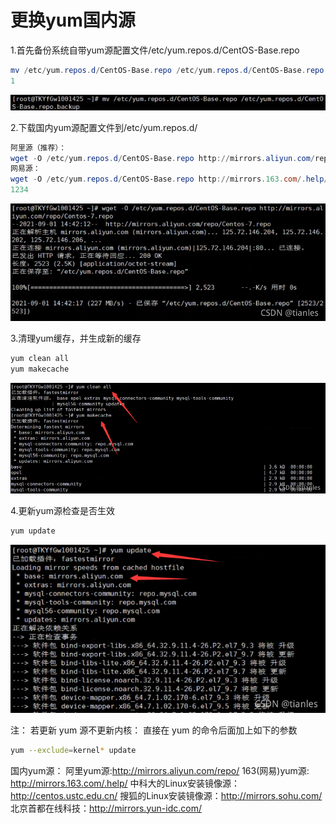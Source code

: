 # 更换yum国内源

1.首先备份系统自带yum源配置文件/etc/yum.repos.d/CentOS-Base.repo

```powershell
mv /etc/yum.repos.d/CentOS-Base.repo /etc/yum.repos.d/CentOS-Base.repo.backup
1
```

![在这里插入图片描述](assets\5e60f93aa394367a8ffa0e200931ae4c.png)

2.下载国内yum源配置文件到/etc/yum.repos.d/

```powershell
阿里源（推荐）：
wget -O /etc/yum.repos.d/CentOS-Base.repo http://mirrors.aliyun.com/repo/Centos-7.repo
网易源：
wget -O /etc/yum.repos.d/CentOS-Base.repo http://mirrors.163.com/.help/CentOS7-Base-163.repo
1234
```

![在这里插入图片描述](assets\dd8877c8a55ad104f5a83b42b782c1c8.png)

3.清理yum缓存，并生成新的缓存

```bash
yum clean all
yum makecache
```

![在这里插入图片描述](assets\157de1513c9c26dc6f02ad5d23645a6e.png)

4.更新yum源检查是否生效

```bash
yum update
```

![在这里插入图片描述](assets\3be701aa25cd4e4c16e44d525468a47f.png)

注：
若更新 yum 源不更新内核：
直接在 yum 的命令后面加上如下的参数

```bash
yum --exclude=kernel* update
```

国内yum源：
阿里yum源:http://mirrors.aliyun.com/repo/
163(网易)yum源: http://mirrors.163.com/.help/
中科大的Linux安装镜像源：http://centos.ustc.edu.cn/
搜狐的Linux安装镜像源：http://mirrors.sohu.com/
北京首都在线科技：http://mirrors.yun-idc.com/